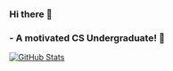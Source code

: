 ### Hi there 👋
### - A motivated CS Undergraduate! 🏅
[![GitHub Stats](https://github-readme-stats.vercel.app/api?username=cheng-lao&count_private=true&show_icons=true&line_height=20)](https://github.com/anuraghazra/github-readme-stats)

<!--
**cheng-lao/cheng-lao** is a ✨ _special_ ✨ repository because its `README.md` (this file) appears on your GitHub profile.

Here are some ideas to get you started:

- 🔭 I’m currently working on ...
- 🌱 I’m currently learning ...
- 👯 I’m looking to collaborate on ...
- 🤔 I’m looking for help with ...
- 💬 Ask me about ...
- 📫 How to reach me: ...
- 😄 Pronouns: ...
- ⚡ Fun fact: ...
-->
